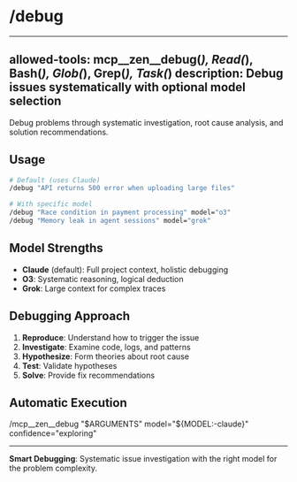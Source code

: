 # /debug

---
allowed-tools: mcp__zen__debug(*), Read(*), Bash(*), Glob(*), Grep(*), Task(*)
description: Debug issues systematically with optional model selection
---

Debug problems through systematic investigation, root cause analysis, and solution recommendations.

## Usage

```bash
# Default (uses Claude)
/debug "API returns 500 error when uploading large files"

# With specific model
/debug "Race condition in payment processing" model="o3"
/debug "Memory leak in agent sessions" model="grok"
```

## Model Strengths

- **Claude** (default): Full project context, holistic debugging
- **O3**: Systematic reasoning, logical deduction
- **Grok**: Large context for complex traces

## Debugging Approach

1. **Reproduce**: Understand how to trigger the issue
2. **Investigate**: Examine code, logs, and patterns
3. **Hypothesize**: Form theories about root cause
4. **Test**: Validate hypotheses
5. **Solve**: Provide fix recommendations

## Automatic Execution

/mcp__zen__debug "$ARGUMENTS" model="${MODEL:-claude}" confidence="exploring"

---

**Smart Debugging**: Systematic issue investigation with the right model for the problem complexity.